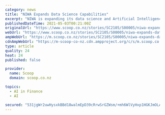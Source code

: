 ```yaml
---
category: news
title: "NIWA Expands Data Science Capabilities"
excerpt: "NIWA is expanding its data science and Artificial Intelligence capabilities (AI) with a global recruitment campaign for eight new data scientists. The new specialist staff will help service growing demand for advanced digital technologies which will be integrated into the organisation’s core sciences,"
publishedDateTime: 2021-05-03T00:21:00Z
originalUrl: "https://www.scoop.co.nz/stories/SC2105/S00005/niwa-expands-data-science-capabilities.htm"
webUrl: "https://www.scoop.co.nz/stories/SC2105/S00005/niwa-expands-data-science-capabilities.htm"
ampWebUrl: "https://m.scoop.co.nz/stories/SC2105/S00005/niwa-expands-data-science-capabilities.htm"
cdnAmpWebUrl: "https://m-scoop-co-nz.cdn.ampproject.org/c/s/m.scoop.co.nz/stories/SC2105/S00005/niwa-expands-data-science-capabilities.htm"
type: article
quality: 24
heat: 24
published: false

provider:
  name: Scoop
  domain: scoop.co.nz

topics:
  - AI in Finance
  - AI

secured: "531jgWr2uwHysxkBBd18walmEpD39cRrwSrGZWsm/+mh6WlVyHxp1HGKJmOLAURADPa7bIyoQYuj8T9czPHrsgSMFmhni6VoHF6CCBqH1nREKlJ23T0sIFEzOfWT3AXfeuKBaei3XwEFadHEZ1VymeHLIM7z6ZYvgs0Xvk35zCy56Z0PNdgreL6fmCT/DVZgbuzNjJkmix3dfzUMuP4mj6oRtlnCa6HO5bseqUoXm7/6MZq8cMQyaxoLv/PHYzpUemLwVd3hAwmZFA95woolc5gchFyBFE+C+ZJejvUQPkjJiP9hgxvPvRMlnmSEY//tBgK2KVIdlG1orCFr6u7ir4PrMYqnJZSgw6GegBtEBzU=;vhT8U3ONYfXvBWD8UAcPgQ=="
---
```


